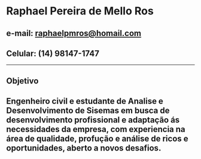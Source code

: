 # Raphael Pereira de Mello Ros
## e-mail: raphaelpmros@homail.com
## Celular: (14) 98147-1747
---
## Objetivo

Engenheiro civil e estudante de Analise e Desenvolvimento de Sisemas em busca de desenvolvimento profissional e adaptação ás necessidades da empresa, com experiencia na área de qualidade, profução e análise de ricos e oportunidades, aberto a novos desafios.
---

